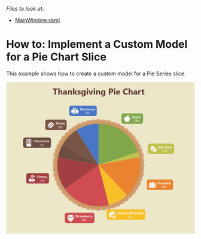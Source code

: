 <!-- default file list -->
*Files to look at*:

* [MainWindow.xaml](./CS/WpfApplication2/MainWindow.xaml)
<!-- default file list end -->

# How to: Implement a Custom Model for a Pie Chart Slice

This example shows how to create a custom model for a Pie Series slice.

![](Images/preview.png)